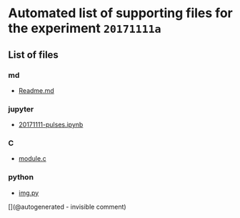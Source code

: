 # Automated list of supporting files for the __experiment `20171111a`__

## List of files

### md

* [Readme.md](/alt.tbo/20171111a/Readme.md)


### jupyter

* [20171111-pulses.ipynb](/alt.tbo/20171111a/20171111-pulses.ipynb)


### C

* [module.c](/alt.tbo/20171111a/module.c)


### python

* [img.py](/alt.tbo/20171111a/img.py)


[](@autogenerated - invisible comment)